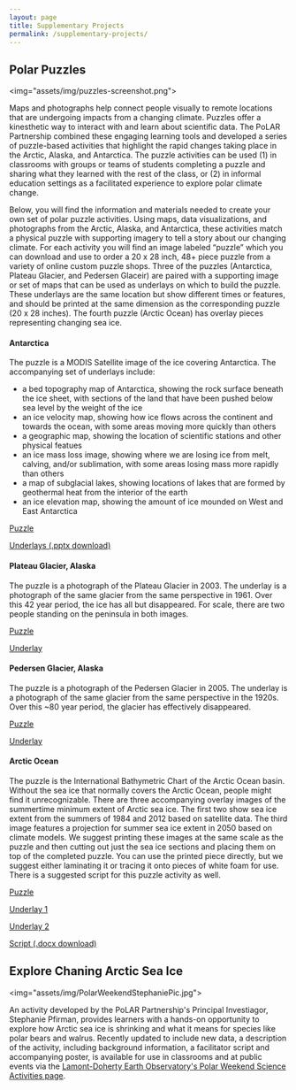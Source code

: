 ```yaml
---
layout: page
title: Supplementary Projects
permalink: /supplementary-projects/
---
```


<h2>Polar Puzzles</h2>

<img="assets/img/puzzles-screenshot.png">

<p>Maps and photographs help connect people visually to remote locations that are undergoing impacts from a changing climate. Puzzles offer a kinesthetic way to interact with and learn about scientific data.  The PoLAR Partnership combined these engaging learning tools and developed a series of puzzle-based activities that highlight the rapid changes taking place in the Arctic, Alaska, and Antarctica.  The puzzle activities can be used (1) in classrooms with groups or teams of students completing a puzzle and sharing what they learned with the rest of the class, or (2) in informal education settings as a facilitated experience to explore polar climate change.</p>

<p>Below,  you will find the information and materials needed to create your own set of polar puzzle activities.  Using maps, data visualizations, and photographs from the Arctic, Alaska, and Antarctica, these activities match a physical puzzle with supporting imagery to tell a story about our changing climate.  For each activity you will find an image labeled “puzzle” which you can download and use to order a 20 x 28 inch, 48+ piece puzzle from a variety of online custom puzzle shops.  Three of the puzzles (Antarctica, Plateau Glacier, and Pedersen Glaceir) are paired with a supporting image or set of maps that can be used as underlays on which to build the puzzle.  These underlays are the same location but show different times or features, and should be printed at the same dimension as the corresponding puzzle (20 x 28 inches).  The fourth puzzle (Arctic Ocean) has overlay pieces representing changing sea ice.</p>

<h4>Antarctica</h4>
<p>The puzzle is a MODIS Satellite image of the ice covering Antarctica. The accompanying set of underlays include:
  <ul>
    <li>a bed topography map of Antarctica, showing the rock surface beneath the ice sheet, with sections of the land that have been pushed below sea level by the weight of the ice</li>
    <li>an ice velocity map, showing how ice flows across the continent and towards the ocean, with some areas moving more quickly than others</li>
    <li>a geographic map, showing the location of scientific stations and other physical featues</li>
    <li>an ice mass loss image, showing where we are losing ice from melt, calving, and/or sublimation, with some areas losing mass more rapidly than others</li>
    <li>a map of subglacial lakes, showing locations of lakes that are formed by geothermal heat from the interior of the earth</li>
    <li>an ice elevation map, showing the amount of ice mounded on West and East Antarctica</li></ul>
    </p>
    
 <a href="files/Antarctica_SateliliteImage_Puzzle.jpg">Puzzle</a>
 
 <a href="files/Antarctica_Maps_Underlays.pptx">Underlays (.pptx download)</a>
 
 <h4>Plateau Glacier, Alaska</h4>
<P>The puzzle is a photograph of the Plateau Glacier in 2003. The underlay is a photograph of the same glacier from the same perspective in 1961. Over this 42 year period, the ice has all but disappeared.  For scale, there are two people standing on the peninsula in both images.</p>

<a href="files/PlateauGlacier_2003_Puzzle.png">Puzzle</a>
 
<a href="files/PlateauGlacier_1961_Underlay.png">Underlay</a>

 <h4>Pedersen Glacier, Alaska</h4>
<p>The puzzle is a photograph of the Pedersen Glacier in 2005. The underlay is a photograph of the same glacier from the same perspective in the 1920s. Over this ~80 year period, the glacier has effectively disappeared.</p>

<a href="files/PedersenGlacier_2005_Puzzle.png">Puzzle</a>
 
<a href="files/PedersenGlacier_1920s_Underlay.png">Underlay</a>

 <h4>Arctic Ocean</h4>
<p>The puzzle is the International Bathymetric Chart of the Arctic Ocean basin. Without the sea ice that normally covers the Arctic Ocean, people might find it unrecognizable.  There are three accompanying overlay images of the summertime minimum extent of Arctic sea ice.  The first two show sea ice extent from the summers of 1984 and 2012 based on satellite data.   The third image features a projection for summer sea ice extent in 2050 based on climate models.  We suggest printing these images at the same scale as the puzzle and then cutting out just the sea ice sections and placing them on top of the completed puzzle. You can use the printed piece directly, but we suggest either laminating it or tracing it onto pieces of white foam for use.  There is a suggested script for this puzzle activity as well.</p>  


<a href="files/ArcticOcean_BathymetryMap_Puzzle.jpg">Puzzle</a>
 
<a href="files/ArcticSeaIce_1984-2012_MinimumExtent_Overlays.png">Underlay 1</a>
  
<a href="files/ArcticSeaIce_2050ProjectedMinimum_Overlay.png">Underlay 2</a>
    
<a href="files/ArcticOcean_Puzzle-Overlays_Script.docx">Script (.docx download)</a>

<h2>Explore Chaning Arctic Sea Ice</h2>

<img="assets/img/PolarWeekendStephaniePic.jpg">

<p>An activity developed by the PoLAR Partnership's Principal Investiagor, Stephanie Pfirman, provides learners with a hands-on opportunity to explore how Arctic sea ice is shrinking and what it means for species like polar bears and walrus.  Recently updated to include new data, a description of the activity, including background information, a facilitator script and accompanying poster, is available for use in classrooms and at public events via the <a href="http://www.ldeo.columbia.edu/edu/polareducation/PolarWeekend.html">Lamont-Doherty Earth Observatory's Polar Weekend Science Activities page</a>.</p>  
